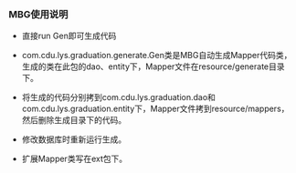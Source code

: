### MBG使用说明
- 直接run Gen即可生成代码

- com.cdu.lys.graduation.generate.Gen类是MBG自动生成Mapper代码类，生成的类在此包的dao、entity下，Mapper文件在resource/generate目录下。
- 将生成的代码分别拷到com.cdu.lys.graduation.dao和com.cdu.lys.graduation.entity下，Mapper文件拷到resource/mappers，然后删除生成目录下的代码。
- 修改数据库时重新运行生成。
- 扩展Mapper类写在ext包下。